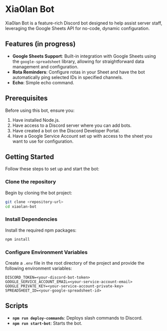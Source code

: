 # Xia0lan Bot
Xia0lan Bot is a feature-rich Discord bot designed to help assist server staff, leveraging the Google Sheets API for no-code, dynamic configuration.
## Features (in progress)
- **Google Sheets Support**: Built-in integration with Google Sheets using the `google-spreadsheet` library, allowing for straightforward data management and configuration.
- **Rota Reminders**: Configure rotas in your Sheet and have the bot automatically ping selected IDs in specified channels.
- **Echo**: Simple echo command.

## Prerequisites
Before using this bot, ensure you:
1. Have installed Node.js.
2. Have access to a Discord server where you can add bots.
3. Have created a bot on the Discord Developer Portal.
4. Have a Google Service Account set up with access to the sheet you want to use for configuration.

## Getting Started
Follow these steps to set up and start the bot:
### Clone the repository
Begin by cloning the bot project:
``` bash
git clone <repository-url>
cd xiaolan-bot
```
### Install Dependencies
Install the required npm packages:
``` bash
npm install
```
### Configure Environment Variables
Create a `.env` file in the root directory of the project and provide the following environment variables:
``` plaintext
DISCORD_TOKEN=<your-discord-bot-token>
GOOGLE_SERVICE_ACCOUNT_EMAIL=<your-service-account-email>
GOOGLE_PRIVATE_KEY=<your-service-account-private-key>
SPREADSHEET_ID=<your-google-spreadsheet-id>
```
## Scripts
- **`npm run deploy-commands`**: Deploys slash commands to Discord.
- **`npm run start-bot`**: Starts the bot.
